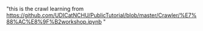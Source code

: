 "this is the crawl learning from https://github.com/UDICatNCHU/PublicTutorial/blob/master/Crawler/%E7%88%AC%E8%9F%B2workshop.ipynb " 
